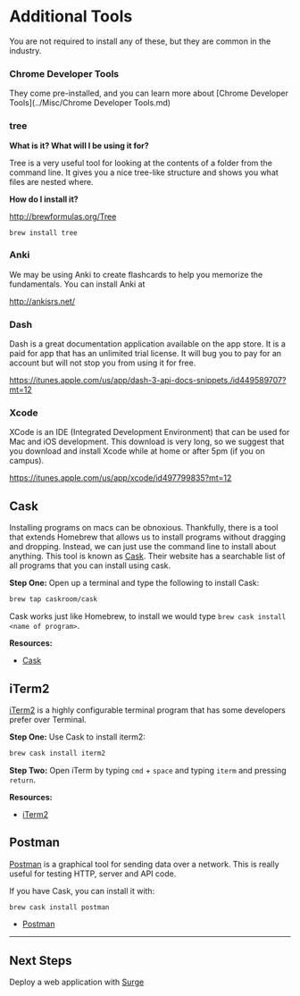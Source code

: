 # Additional Tools

You are not required to install any of these, but they are common in the industry.

### Chrome Developer Tools

They come pre-installed, and you can learn more about [Chrome Developer Tools](../Misc/Chrome Developer Tools.md)

### tree

**What is it? What will I be using it for?**

Tree is a very useful tool for looking at the contents of a folder from the command line. It gives you a nice tree-like structure and shows you what files are nested where.

**How do I install it?**

http://brewformulas.org/Tree

`brew install tree`

### Anki

We may be using Anki to create flashcards to help you memorize the fundamentals. You can install Anki at

http://ankisrs.net/

### Dash

Dash is a great documentation application available on the app store. It is a paid for app that has an unlimited trial license. It will bug you to pay for an account but will not stop you from using it for free.

https://itunes.apple.com/us/app/dash-3-api-docs-snippets./id449589707?mt=12

### Xcode

XCode is an IDE (Integrated Development Environment) that can be used for Mac and iOS development. This download is very long, so we suggest that you download and install Xcode while at home or after 5pm (if you on campus).

https://itunes.apple.com/us/app/xcode/id497799835?mt=12

## Cask

Installing programs on macs can be obnoxious. Thankfully, there is a tool that extends Homebrew that allows us to install programs without dragging and dropping. Instead, we can just use the command line to install about anything. This tool is known as [Cask](https://caskroom.github.io/). Their website has a searchable list of all programs that you can install using cask.

**Step One:** Open up a terminal and type the following to install Cask:

```bash
brew tap caskroom/cask
```

Cask works just like Homebrew, to install we would type `brew cask install <name of program>`.

**Resources:**
- [Cask](https://caskroom.github.io/)

## iTerm2

[iTerm2](https://www.iterm2.com/) is a highly configurable terminal program that has some developers prefer over Terminal.

**Step One:** Use Cask to install iterm2:

```bash
brew cask install iterm2
```

**Step Two:** Open iTerm by typing `cmd` + `space` and typing `iterm` and pressing `return`.

**Resources:**
- [iTerm2](https://www.iterm2.com/)

## Postman

[Postman](https://www.getpostman.com/) is a graphical tool for sending data over a network. This is really useful for testing HTTP, server and API code.

If you have Cask, you can install it with:

```bash
brew cask install postman
```

- [Postman](https://www.getpostman.com/)

---

## Next Steps

Deploy a web application with [Surge](../Deployment/Surge.md)
